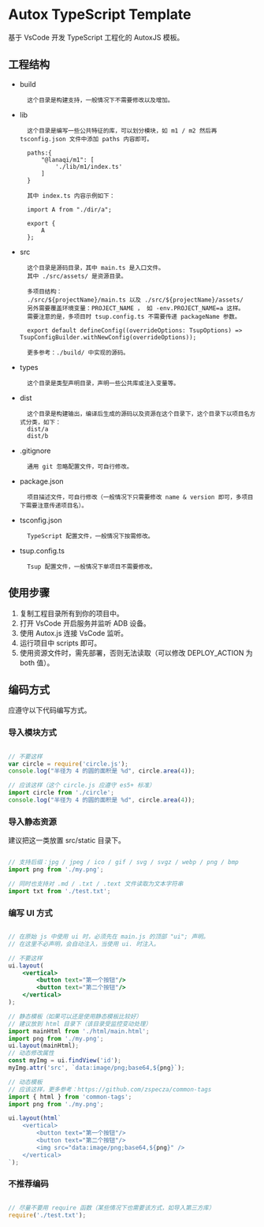 # Autox TypeScript Template

基于 VsCode 开发 TypeScript 工程化的 AutoxJS 模板。

## 工程结构

- build

        这个目录是构建支持，一般情况下不需要修改以及增加。

- lib

        这个目录是编写一些公共特征的库，可以划分模块，如 m1 / m2 然后再 tsconfig.json 文件中添加 paths 内容即可。

        paths:{
            "@lanaqi/m1": [
                './lib/m1/index.ts'
            ]
        }

        其中 index.ts 内容示例如下：

        import A from "./dir/a";

        export {
            A
        };

- src

        这个目录是源码目录，其中 main.ts 是入口文件。
        其中 ./src/assets/ 是资源目录。

        多项目结构：
        ./src/${projectName}/main.ts 以及 ./src/${projectName}/assets/
        另外需要覆盖环境变量：PROJECT_NAME ， 如 -env.PROJECT_NAME=a 这样。
        需要注意的是，多项目时 tsup.config.ts 不需要传递 packageName 参数。

        export default defineConfig((overrideOptions: TsupOptions) => TsupConfigBuilder.withNewConfig(overrideOptions));

        更多参考：./build/ 中实现的源码。

- types

        这个目录是类型声明目录，声明一些公共库或注入变量等。

- dist

        这个目录是构建输出，编译后生成的源码以及资源在这个目录下，这个目录下以项目名方式分类，如下：
        dist/a
        dist/b

- .gitignore

        通用 git 忽略配置文件，可自行修改。

- package.json

        项目描述文件，可自行修改（一般情况下只需要修改 name & version 即可，多项目下需要注意传递项目名）。

- tsconfig.json

        TypeScript 配置文件，一般情况下按需修改。

- tsup.config.ts

        Tsup 配置文件，一般情况下单项目不需要修改。

## 使用步骤

1. 复制工程目录所有到你的项目中。
2. 打开 VsCode 开启服务并监听 ADB 设备。
3. 使用 Autox.js 连接 VsCode 监听。
4. 运行项目中 scripts 即可。
5. 使用资源文件时，需先部署，否则无法读取（可以修改 DEPLOY_ACTION 为 both 值）。

## 编码方式

应遵守以下代码编写方式。

### 导入模块方式

``` js

// 不要这样
var circle = require('circle.js');
console.log("半径为 4 的圆的面积是 %d", circle.area(4));

// 应该这样（这个 circle.js 应遵守 es5+ 标准）
import circle from './circle';
console.log("半径为 4 的圆的面积是 %d", circle.area(4));

```

### 导入静态资源

建议把这一类放置 src/static 目录下。

``` ts

// 支持后缀：jpg / jpeg / ico / gif / svg / svgz / webp / png / bmp
import png from './my.png';

// 同时也支持对 .md / .txt / .text 文件读取为文本字符串
import txt from './test.txt';

```

### 编写 UI 方式

``` jsx

// 在原始 js 中使用 ui 时，必须先在 main.js 的顶部 "ui"; 声明。
// 在这里不必声明，会自动注入，当使用 ui. 时注入。

// 不要这样
ui.layout(
    <vertical>
        <button text="第一个按钮"/>
        <button text="第二个按钮"/>
    </vertical>
);

// 静态模板（如果可以还是使用静态模板比较好）
// 建议放到 html 目录下（该目录受监控变动处理）
import mainHtml from './html/main.html';
import png from './my.png';
ui.layout(mainHtml);
// 动态修改属性
const myImg = ui.findView('id');
myImg.attr('src', `data:image/png;base64,${png}`);

// 动态模板
// 应该这样，更多参考：https://github.com/zspecza/common-tags
import { html } from 'common-tags';
import png from './my.png';

ui.layout(html`
    <vertical>
        <button text="第一个按钮"/>
        <button text="第二个按钮"/>
        <img src="data:image/png;base64,${png}" />
    </vertical>
`);

```

### 不推荐编码

``` ts

// 尽量不要用 require 函数（某些情况下也需要该方式，如导入第三方库）
require('./test.txt');

```
